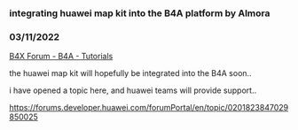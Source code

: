 ### integrating huawei map kit into the B4A platform by Almora
### 03/11/2022
[B4X Forum - B4A - Tutorials](https://www.b4x.com/android/forum/threads/139082/)

the huawei map kit will hopefully be integrated into the B4A soon..  
  
i have opened a topic here, and huawei teams will provide support..  
  
<https://forums.developer.huawei.com/forumPortal/en/topic/0201823847029850025>